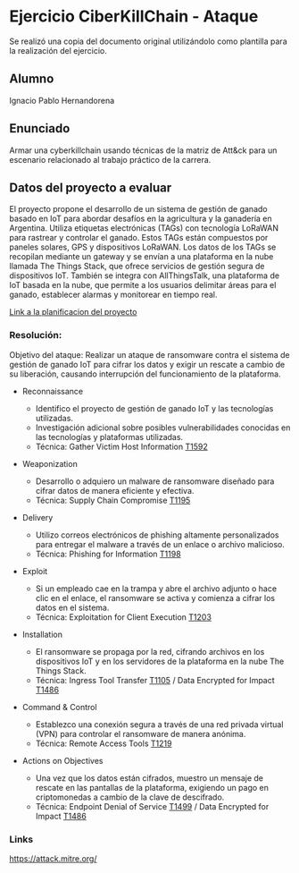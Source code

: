 # Ejercicio CiberKillChain - Ataque

Se realizó una copia del documento original utilizándolo como plantilla para la realización del ejercicio.

## Alumno

Ignacio Pablo Hernandorena

## Enunciado
Armar una cyberkillchain usando técnicas de la matriz de Att&ck para un escenario relacionado al trabajo práctico de la carrera.

## Datos del proyecto a evaluar

El proyecto propone el desarrollo de un sistema de gestión de ganado basado en IoT para abordar desafíos en la agricultura y la ganadería en Argentina. Utiliza etiquetas electrónicas (TAGs) con tecnología LoRaWAN para rastrear y controlar el ganado. Estos TAGs están compuestos por paneles solares, GPS y dispositivos LoRaWAN. Los datos de los TAGs se recopilan mediante un gateway y se envían a una plataforma en la nube llamada The Things Stack, que ofrece servicios de gestión segura de dispositivos IoT. También se integra con AllThingsTalk, una plataforma de IoT basada en la nube, que permite a los usuarios delimitar áreas para el ganado, establecer alarmas y monitorear en tiempo real.

[Link a la planificacion del proyecto](https://github.com/nachohernandorena/Plantilla-planificacion/blob/master/charter.pdf) 

### Resolución:

Objetivo del ataque: Realizar un ataque de ransomware contra el sistema de gestión de ganado IoT para cifrar los datos y exigir un rescate a cambio de su liberación, causando interrupción del funcionamiento de la plataforma.

* Reconnaissance
  - Identifico el proyecto de gestión de ganado IoT y las tecnologías utilizadas.
  - Investigación adicional sobre posibles vulnerabilidades conocidas en las tecnologías y plataformas utilizadas.
  - Técnica: Gather Victim Host Information [T1592](https://attack.mitre.org/techniques/T1592/)

* Weaponization
  - Desarrollo o adquiero un malware de ransomware diseñado para cifrar datos de manera eficiente y efectiva.
  - Técnica: Supply Chain Compromise [T1195](https://attack.mitre.org/techniques/T1195/)
  
* Delivery
  - Utilizo correos electrónicos de phishing altamente personalizados para entregar el malware a través de un enlace o archivo malicioso.
  - Técnica: Phishing for Information [T1198](https://attack.mitre.org/techniques/T1598/)
  
* Exploit
  - Si un empleado cae en la trampa y abre el archivo adjunto o hace clic en el enlace, el ransomware se activa y comienza a cifrar los datos en el sistema.
  - Técnica: Exploitation for Client Execution [T1203](https://attack.mitre.org/techniques/T1203/)
  
* Installation  
  - El ransomware se propaga por la red, cifrando archivos en los dispositivos IoT y en los servidores de la plataforma en la nube The Things Stack.
  - Técnica: Ingress Tool Transfer [T1105](https://attack.mitre.org/techniques/T1105/) / Data Encrypted for Impact [T1486](https://attack.mitre.org/techniques/T1486/)

* Command & Control
  - Establezco una conexión segura a través de una red privada virtual (VPN) para controlar el ransomware de manera anónima.
  - Técnica: Remote Access Tools [T1219](https://attack.mitre.org/techniques/T1219/)
  
* Actions on Objectives
  - Una vez que los datos están cifrados, muestro un mensaje de rescate en las pantallas de la plataforma, exigiendo un pago en criptomonedas a cambio de la clave de descifrado.
  - Técnica: Endpoint Denial of Service [T1499](https://attack.mitre.org/techniques/T1499/) / Data Encrypted for Impact [T1486](https://attack.mitre.org/techniques/T1486/)

  
### Links
https://attack.mitre.org/


  

